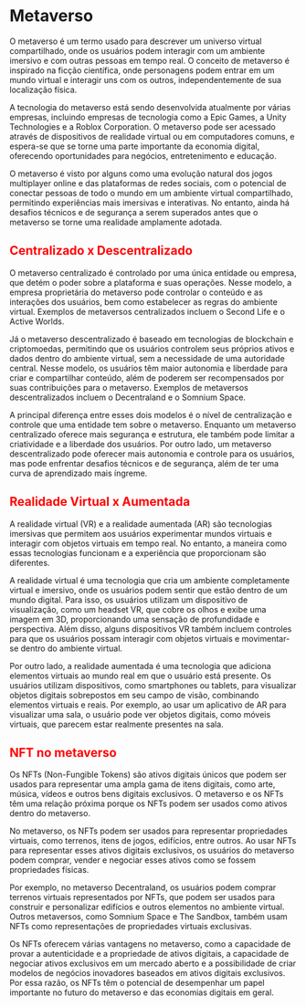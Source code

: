 # Metaverso

O metaverso é um termo usado para descrever um universo virtual compartilhado, onde os usuários podem interagir com um ambiente imersivo e com outras pessoas em tempo real. O conceito de metaverso é inspirado na ficção científica, onde personagens podem entrar em um mundo virtual e interagir uns com os outros, independentemente de sua localização física.

A tecnologia do metaverso está sendo desenvolvida atualmente por várias empresas, incluindo empresas de tecnologia como a Epic Games, a Unity Technologies e a Roblox Corporation. O metaverso pode ser acessado através de dispositivos de realidade virtual ou em computadores comuns, e espera-se que se torne uma parte importante da economia digital, oferecendo oportunidades para negócios, entretenimento e educação.

O metaverso é visto por alguns como uma evolução natural dos jogos multiplayer online e das plataformas de redes sociais, com o potencial de conectar pessoas de todo o mundo em um ambiente virtual compartilhado, permitindo experiências mais imersivas e interativas. No entanto, ainda há desafios técnicos e de segurança a serem superados antes que o metaverso se torne uma realidade amplamente adotada.

## <span style="color:red">Centralizado x Descentralizado</span>

O metaverso centralizado é controlado por uma única entidade ou empresa, que detém o poder sobre a plataforma e suas operações. Nesse modelo, a empresa proprietária do metaverso pode controlar o conteúdo e as interações dos usuários, bem como estabelecer as regras do ambiente virtual. Exemplos de metaversos centralizados incluem o Second Life e o Active Worlds.

Já o metaverso descentralizado é baseado em tecnologias de blockchain e criptomoedas, permitindo que os usuários controlem seus próprios ativos e dados dentro do ambiente virtual, sem a necessidade de uma autoridade central. Nesse modelo, os usuários têm maior autonomia e liberdade para criar e compartilhar conteúdo, além de poderem ser recompensados ​​por suas contribuições para o metaverso. Exemplos de metaversos descentralizados incluem o Decentraland e o Somnium Space.

A principal diferença entre esses dois modelos é o nível de centralização e controle que uma entidade tem sobre o metaverso. Enquanto um metaverso centralizado oferece mais segurança e estrutura, ele também pode limitar a criatividade e a liberdade dos usuários. Por outro lado, um metaverso descentralizado pode oferecer mais autonomia e controle para os usuários, mas pode enfrentar desafios técnicos e de segurança, além de ter uma curva de aprendizado mais íngreme.

## <span style="color:red">Realidade Virtual x Aumentada</span>

A realidade virtual (VR) e a realidade aumentada (AR) são tecnologias imersivas que permitem aos usuários experimentar mundos virtuais e interagir com objetos virtuais em tempo real. No entanto, a maneira como essas tecnologias funcionam e a experiência que proporcionam são diferentes.

A realidade virtual é uma tecnologia que cria um ambiente completamente virtual e imersivo, onde os usuários podem sentir que estão dentro de um mundo digital. Para isso, os usuários utilizam um dispositivo de visualização, como um headset VR, que cobre os olhos e exibe uma imagem em 3D, proporcionando uma sensação de profundidade e perspectiva. Além disso, alguns dispositivos VR também incluem controles para que os usuários possam interagir com objetos virtuais e movimentar-se dentro do ambiente virtual.

Por outro lado, a realidade aumentada é uma tecnologia que adiciona elementos virtuais ao mundo real em que o usuário está presente. Os usuários utilizam dispositivos, como smartphones ou tablets, para visualizar objetos digitais sobrepostos em seu campo de visão, combinando elementos virtuais e reais. Por exemplo, ao usar um aplicativo de AR para visualizar uma sala, o usuário pode ver objetos digitais, como móveis virtuais, que parecem estar realmente presentes na sala.

## <span style="color:red">NFT no metaverso</span>

Os NFTs (Non-Fungible Tokens) são ativos digitais únicos que podem ser usados ​​para representar uma ampla gama de itens digitais, como arte, música, vídeos e outros bens digitais exclusivos. O metaverso e os NFTs têm uma relação próxima porque os NFTs podem ser usados ​​como ativos dentro do metaverso.

No metaverso, os NFTs podem ser usados ​​para representar propriedades virtuais, como terrenos, itens de jogos, edifícios, entre outros. Ao usar NFTs para representar esses ativos digitais exclusivos, os usuários do metaverso podem comprar, vender e negociar esses ativos como se fossem propriedades físicas.

Por exemplo, no metaverso Decentraland, os usuários podem comprar terrenos virtuais representados por NFTs, que podem ser usados ​​para construir e personalizar edifícios e outros elementos no ambiente virtual. Outros metaversos, como Somnium Space e The Sandbox, também usam NFTs como representações de propriedades virtuais exclusivas.

Os NFTs oferecem várias vantagens no metaverso, como a capacidade de provar a autenticidade e a propriedade de ativos digitais, a capacidade de negociar ativos exclusivos em um mercado aberto e a possibilidade de criar modelos de negócios inovadores baseados em ativos digitais exclusivos. Por essa razão, os NFTs têm o potencial de desempenhar um papel importante no futuro do metaverso e das economias digitais em geral.
